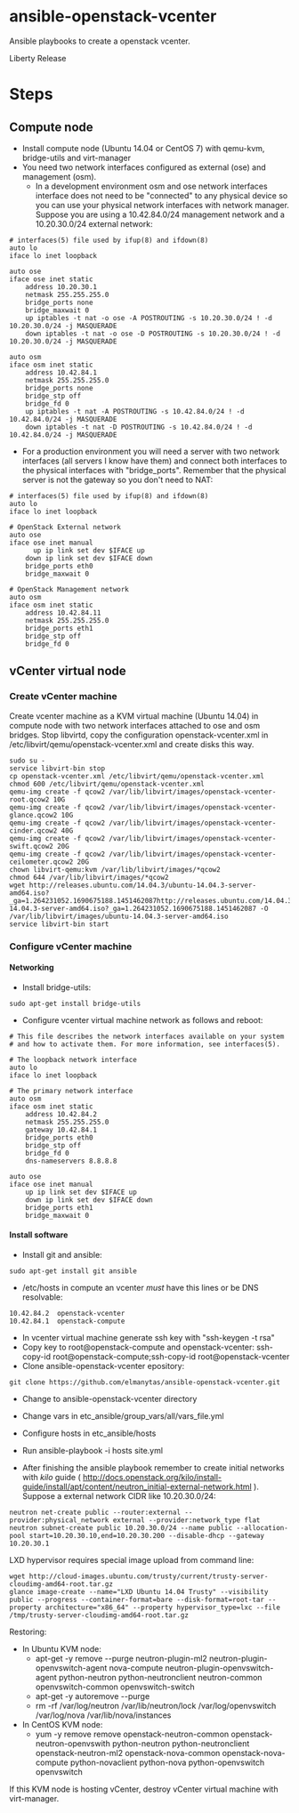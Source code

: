 # ansible-openstack-vcenter
Ansible playbooks to create a openstack vcenter.

Liberty Release

# Steps
## Compute node
* Install compute node (Ubuntu 14.04 or CentOS 7) with qemu-kvm, bridge-utils and virt-manager
* You need two network interfaces configured as external (ose) and management (osm).
  * In a development environment osm and ose network interfaces interface does not need to be "connected" to any physical device so you can use your physical network interfaces with network manager. Suppose you are using a 10.42.84.0/24 management network and a 10.20.30.0/24 external network:
```
# interfaces(5) file used by ifup(8) and ifdown(8)
auto lo
iface lo inet loopback

auto ose
iface ose inet static
    address 10.20.30.1
    netmask 255.255.255.0
    bridge_ports none
    bridge_maxwait 0
    up iptables -t nat -o ose -A POSTROUTING -s 10.20.30.0/24 ! -d 10.20.30.0/24 -j MASQUERADE
    down iptables -t nat -o ose -D POSTROUTING -s 10.20.30.0/24 ! -d 10.20.30.0/24 -j MASQUERADE

auto osm
iface osm inet static
    address 10.42.84.1
    netmask 255.255.255.0
    bridge_ports none
    bridge_stp off
    bridge_fd 0
    up iptables -t nat -A POSTROUTING -s 10.42.84.0/24 ! -d 10.42.84.0/24 -j MASQUERADE
    down iptables -t nat -D POSTROUTING -s 10.42.84.0/24 ! -d 10.42.84.0/24 -j MASQUERADE
```

  * For a production environment you will need a server with two network interfaces (all servers I know have them) and connect both interfaces to the physical interfaces with "bridge_ports". Remember that the physical server is not the gateway so you don't need to NAT:
```
# interfaces(5) file used by ifup(8) and ifdown(8)
auto lo
iface lo inet loopback

# OpenStack External network
auto ose
iface ose inet manual
	  up ip link set dev $IFACE up
    down ip link set dev $IFACE down
    bridge_ports eth0
    bridge_maxwait 0

# OpenStack Management network
auto osm
iface osm inet static
    address 10.42.84.11
    netmask 255.255.255.0
    bridge_ports eth1
    bridge_stp off
    bridge_fd 0
```

## vCenter virtual node
### Create vCenter machine
Create vcenter machine as a KVM virtual machine (Ubuntu 14.04) in compute node with two network interfaces attached to ose and osm bridges. Stop libvirtd, copy the configuration openstack-vcenter.xml in /etc/libvirt/qemu/openstack-vcenter.xml and create disks this way.
```
sudo su -
service libvirt-bin stop
cp openstack-vcenter.xml /etc/libvirt/qemu/openstack-vcenter.xml
chmod 600 /etc/libvirt/qemu/openstack-vcenter.xml
qemu-img create -f qcow2 /var/lib/libvirt/images/openstack-vcenter-root.qcow2 10G
qemu-img create -f qcow2 /var/lib/libvirt/images/openstack-vcenter-glance.qcow2 10G
qemu-img create -f qcow2 /var/lib/libvirt/images/openstack-vcenter-cinder.qcow2 40G
qemu-img create -f qcow2 /var/lib/libvirt/images/openstack-vcenter-swift.qcow2 20G
qemu-img create -f qcow2 /var/lib/libvirt/images/openstack-vcenter-ceilometer.qcow2 20G
chown libvirt-qemu:kvm /var/lib/libvirt/images/*qcow2
chmod 644 /var/lib/libvirt/images/*qcow2
wget http://releases.ubuntu.com/14.04.3/ubuntu-14.04.3-server-amd64.iso?_ga=1.264231052.1690675188.1451462087http://releases.ubuntu.com/14.04.3/ubuntu-14.04.3-server-amd64.iso?_ga=1.264231052.1690675188.1451462087 -O /var/lib/libvirt/images/ubuntu-14.04.3-server-amd64.iso
service libvirt-bin start
```
### Configure vCenter machine
#### Networking
* Install bridge-utils:
```
sudo apt-get install bridge-utils
```
* Configure vcenter virtual machine network as follows and reboot:
```
# This file describes the network interfaces available on your system
# and how to activate them. For more information, see interfaces(5).

# The loopback network interface
auto lo
iface lo inet loopback

# The primary network interface
auto osm
iface osm inet static
	address 10.42.84.2
	netmask 255.255.255.0
	gateway 10.42.84.1
	bridge_ports eth0
	bridge_stp off
	bridge_fd 0
	dns-nameservers 8.8.8.8

auto ose
iface ose inet manual
	up ip link set dev $IFACE up
	down ip link set dev $IFACE down
	bridge_ports eth1
	bridge_maxwait 0
```
#### Install software
* Install git and ansible:
```
sudo apt-get install git ansible
```
* /etc/hosts in compute an vcenter _must_ have this lines or be DNS resolvable:
```
10.42.84.2	openstack-vcenter
10.42.84.1	openstack-compute
```
* In vcenter virtual machine generate ssh key with "ssh-keygen -t rsa"
* Copy key to root@openstack-compute and openstack-vcenter: ssh-copy-id root@openstack-compute;ssh-copy-id root@openstack-vcenter
* Clone ansible-openstack-vcenter epository:
```
git clone https://github.com/elmanytas/ansible-openstack-vcenter.git
```
* Change to ansible-openstack-vcenter directory
* Change vars in etc_ansible/group_vars/all/vars_file.yml
* Configure hosts in etc_ansible/hosts
* Run ansible-playbook -i hosts site.yml

* After finishing the ansible playbook remember to create initial networks with *kilo* guide ( http://docs.openstack.org/kilo/install-guide/install/apt/content/neutron_initial-external-network.html ). Suppose a external network CIDR like 10.20.30.0/24:
```
neutron net-create public --router:external --provider:physical_network external --provider:network_type flat
neutron subnet-create public 10.20.30.0/24 --name public --allocation-pool start=10.20.30.10,end=10.20.30.200 --disable-dhcp --gateway 10.20.30.1
```

LXD hypervisor requires special image upload from command line:
```
wget http://cloud-images.ubuntu.com/trusty/current/trusty-server-cloudimg-amd64-root.tar.gz
glance image-create --name="LXD Ubuntu 14.04 Trusty" --visibility public --progress --container-format=bare --disk-format=root-tar --property architecture="x86_64" --property hypervisor_type=lxc --file /tmp/trusty-server-cloudimg-amd64-root.tar.gz
```

Restoring:
* In Ubuntu KVM node:
  * apt-get -y remove --purge neutron-plugin-ml2 neutron-plugin-openvswitch-agent nova-compute neutron-plugin-openvswitch-agent python-neutron python-neutronclient neutron-common openvswitch-common openvswitch-switch
  * apt-get -y autoremove --purge
  * rm -rf /var/log/neutron /var/lib/neutron/lock /var/log/openvswitch /var/log/nova /var/lib/nova/instances
* In CentOS KVM node:
  * yum -y remove remove openstack-neutron-common openstack-neutron-openvswith python-neutron python-neutronclient openstack-neutron-ml2 openstack-nova-common openstack-nova-compute python-novaclient python-nova python-openvswitch openvswitch

If this KVM node is hosting vCenter, destroy vCenter virtual machine with virt-manager.
